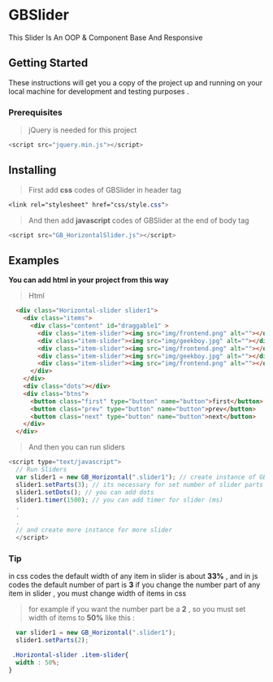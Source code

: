 # GBSlider
This Slider Is An OOP &amp; Component Base And Responsive
## Getting Started
These instructions will get you a copy of the project up and running on your local machine for development and testing purposes .
### Prerequisites
> jQuery is needed for this project
```javascript
<script src="jquery.min.js"></script>
```
## Installing
> First add **css** codes of GBSlider in header tag
```css
<link rel="stylesheet" href="css/style.css">
```
> And then add **javascript** codes of GBSlider at the end of body tag
```javascript
<script src="GB_HorizontalSlider.js"></script>
```
## Examples
**You can add html in your project from this way**
> Html
```html
  <div class="Horizontal-slider slider1">
    <div class="items">
      <div class="content" id="draggable1" >
        <div class="item-slider"><img src="img/frontend.png" alt=""></div>
        <div class="item-slider"><img src="img/geekboy.jpg" alt=""></div>
        <div class="item-slider"><img src="img/frontend.png" alt=""></div>
        <div class="item-slider"><img src="img/geekboy.jpg" alt=""></div>
        <div class="item-slider"><img src="img/frontend.png" alt=""></div>
      </div>
    </div>
    <div class="dots"></div>
    <div class="btns">
      <button class="first" type="button" name="button">first</button>
      <button class="prev" type="button" name="button">prev</button>
      <button class="next" type="button" name="button">next</button>
    </div>
  </div>
```
> And then you can run sliders
```javascript
<script type="text/javascript">
  // Run Sliders
  var slider1 = new GB_Horizontal(".slider1"); // create instance of GB_Horizontal object
  slider1.setParts(3); // its necessary for set number of slider parts
  slider1.setDots(); // you can add dots 
  slider1.timer(1500); // you can add timer for slider (ms)
  .
  .
  .
  // and create more instance for more slider
  </script>

```
### Tip
in css codes the default width of any item in slider is about **33%** , and in js codes the default number of part is **3**
if you change the number part of any item in slider , you must change width of items in css

> for example
if you want the number part be a **2** , so you must set width of items to **50%**
like this : 
```javascript
  var slider1 = new GB_Horizontal(".slider1"); 
  slider1.setParts(2);
```
```css
 .Horizontal-slider .item-slider{
  width : 50%;
}
```
